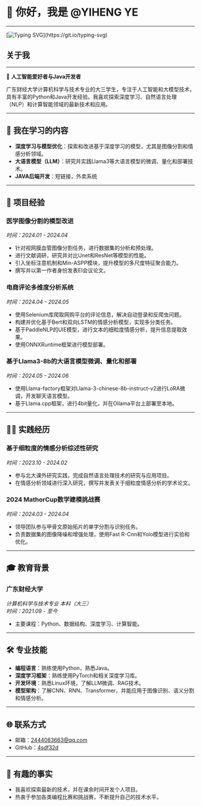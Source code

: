 # 👋 你好，我是 @YIHENG YE
---
[![Typing SVG](https://readme-typing-svg.herokuapp.com?font=Handlee&center=true&vCenter=true&width=500&height=60&lines=The+traveler+often+arrives%2C+and+the+doer+often+succeeds.)](https://git.io/typing-svg)

## 关于我
----------

🌟 **人工智能爱好者与Java开发者**

广东财经大学计算机科学与技术专业的大三学生，专注于人工智能和大模型技术，具有丰富的Python和Java开发经验。我喜欢探索深度学习、自然语言处理（NLP）和计算智能领域的最新技术和应用。

---

## 🌱 我在学习的内容

- **深度学习与模型优化**：探索和改进基于深度学习的模型，尤其是图像分割和情感分析领域。
- **大语言模型（LLM）**：研究并实践Llama3等大语言模型的微调、量化和部署技术。
- **JAVA后端开发**：短链接，外卖系统

---

## 📂 项目经验

### 医学图像分割的模型改进
*时间：2024.01 - 2024.04*

- 针对视网膜血管图像分割任务，进行数据集的分析和预处理。
- 进行文献调研，研究并对比Unet和ResNet等模型的性能。
- 引入坐标注意机制和Min-ASPP模块，提升模型的多尺度特征聚合能力。
- 撰写并以第一作者身份发表EI会议论文。

### 电商评论多维度分析系统
*时间：2024.04 - 2024.05*

- 使用Selenium库爬取网购平台的评论信息，解决自动登录和反爬虫问题。
- 构建并优化基于Bert和双向LSTM的情感分析模型，实现多分类任务。
- 基于PaddleNLP的UIE模型，进行文本的细粒度情感分析，提升信息提取效果。
- 使用ONNXRuntime框架进行模型部署。

### 基于Llama3-8b的大语言模型微调、量化和部署
*时间：2024.05 - 2024.06*

- 使用Llama-factory框架对Llama-3-chinese-8b-instruct-v2进行LoRA微调，开发聊天语言模型。
- 基于Llama.cpp框架，进行4bit量化，并在Ollama平台上部署至本地。

---

## 👨‍🔬 实践经历

### 基于细粒度的情感分析综述性研究
*时间：2023.10 - 2024.02*

- 参与北大课外研究实践，完成自然语言处理技术的研究与应用项目。
- 在情感分析领域进行深入研究，撰写并发表关于细粒度情感分析的学术论文。

### 2024 MathorCup数学建模挑战赛
*时间：2024.03 - 2024.04*

- 领导团队参与甲骨文原始拓片的单字分割与识别任务。
- 负责数据集的图像降噪和增强处理，使用Fast R-Cnn和Yolo模型进行实验和优化。

---

## 🎓 教育背景

### 广东财经大学
*计算机科学与技术专业 本科（大三）*  
*时间：2021.09 - 至今*

- 主要课程：Python、数据结构、深度学习、计算智能。

---

## 🛠️ 专业技能

- **编程语言**：熟练使用Python，熟悉Java。
- **深度学习框架**：熟练使用PyTorch和相关深度学习库。
- **开发环境**：熟悉Linux环境，了解LLM微调、RAG技术。
- **模型架构**：了解CNN、RNN、Transformer，并能应用于图像识别、语义分割和情感分析。

---

## 🌐 联系方式

- 邮箱：2444083663@qq.com
- GitHub：[4sdf32d](https://github.com/4sdf32d)

---

## 🎉 有趣的事实

- 我喜欢探索最新的技术，并在课余时间开发个人项目。
- 热衷于参加各类编程比赛和挑战赛，不断提升自己的技术水平。

